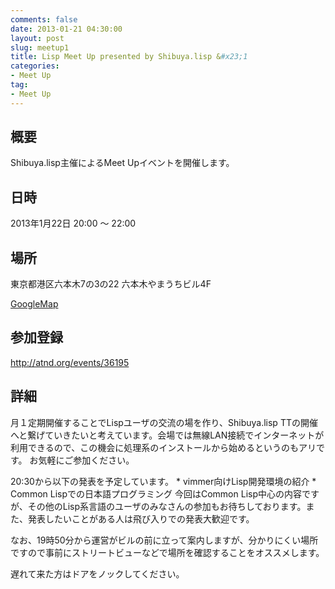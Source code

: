 ```yaml
---
comments: false
date: 2013-01-21 04:30:00
layout: post
slug: meetup1
title: Lisp Meet Up presented by Shibuya.lisp &#x23;1
categories:
- Meet Up
tag:
- Meet Up
---
```


## 概要

Shibuya.lisp主催によるMeet Upイベントを開催します。

## 日時

2013年1月22日 20:00 ～ 22:00

## 場所

東京都港区六本木7の3の22
六本木やまうちビル4F

[GoogleMap](http://www.google.co.jp/maps?q=35.6654748,139.7278372&z=17)

## 参加登録

http://atnd.org/events/36195

## 詳細

月１定期開催することでLispユーザの交流の場を作り、Shibuya.lisp TTの開催
へと繋げていきたいと考えています。会場では無線LAN接続でインターネットが
利用できるので、この機会に処理系のインストールから始めるというのもアリです。
お気軽にご参加ください。

20:30から以下の発表を予定しています。
    * vimmer向けLisp開発環境の紹介
    * Common Lispでの日本語プログラミング
今回はCommon Lisp中心の内容ですが、その他のLisp系言語のユーザのみなさんの参加もお待ちしております。また、発表したいことがある人は飛び入りでの発表大歓迎です。

なお、19時50分から運営がビルの前に立って案内しますが、分かりにくい場所ですので事前にストリートビューなどで場所を確認することをオススメします。

遅れて来た方はドアをノックしてください。
